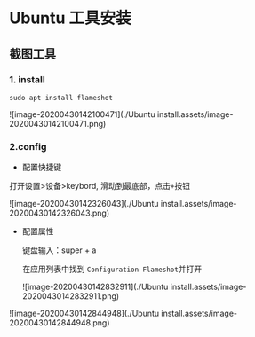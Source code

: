 # Ubuntu 工具安装



## 截图工具

### 1. install

```shell
sudo apt install flameshot
```

![image-20200430142100471](./Ubuntu install.assets/image-20200430142100471.png)

### 2.config

- 配置快捷键

打开设置>设备>keybord, 滑动到最底部，点击`+`按钮

![image-20200430142326043](./Ubuntu install.assets/image-20200430142326043.png)

- 配置属性

  键盘输入：super + a

  在应用列表中找到 `Configuration Flameshot`并打开

  ![image-20200430142832911](./Ubuntu install.assets/image-20200430142832911.png)

![image-20200430142844948](./Ubuntu install.assets/image-20200430142844948.png)